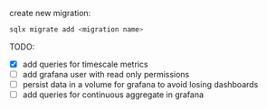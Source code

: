 create new migration:
```bash
sqlx migrate add <migration name>
```

TODO: 
- [X] add queries for timescale metrics
- [ ] add grafana user with read only permissions
- [ ] persist data in a volume for grafana to avoid losing dashboards
- [ ] add queries for continuous aggregate in grafana